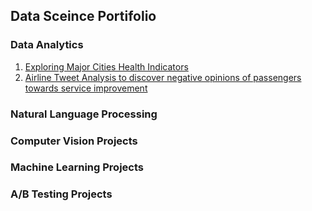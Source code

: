 ## Data Sceince Portifolio

### Data Analytics
1. <a href="">Exploring Major Cities Health Indicators</a>
2. <a href="https://github.com/Abe2G/Abe2G.github.io/blob/master/airline_tweet_data_analysis.html"> Airline Tweet Analysis to discover negative opinions of passengers towards service improvement <a/>
### Natural Language Processing
### Computer Vision Projects
### Machine Learning Projects
### A/B Testing Projects
